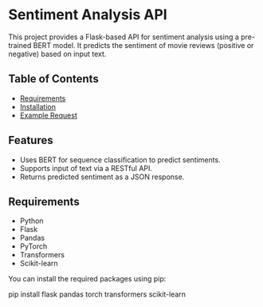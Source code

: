 # Sentiment Analysis API

This project provides a Flask-based API for sentiment analysis using a pre-trained BERT model. It predicts the sentiment of movie reviews (positive or negative) based on input text.

## Table of Contents
- [Requirements](#requirements)
- [Installation](#installation)
- [Example Request](#example-request)

## Features

- Uses BERT for sequence classification to predict sentiments.
- Supports input of text via a RESTful API.
- Returns predicted sentiment as a JSON response.

## Requirements

- Python
- Flask
- Pandas
- PyTorch
- Transformers
- Scikit-learn

You can install the required packages using pip:

pip install flask pandas torch transformers scikit-learn
